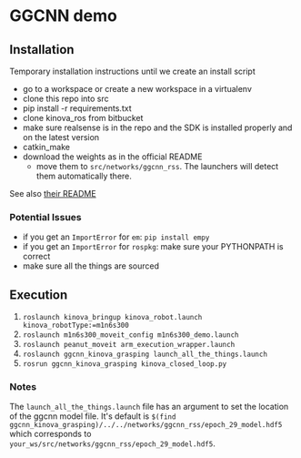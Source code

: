 # GGCNN demo

## Installation

Temporary installation instructions until we create an install script

* go to a workspace or create a new workspace in a virtualenv
* clone this repo into src
* pip install -r requirements.txt
* clone kinova_ros from bitbucket
* make sure realsense is in the repo and the SDK is installed properly and on the latest version
* catkin_make
* download the weights as in the official README
  * move them to `src/networks/ggcnn_rss`. The launchers will detect them automatically there.

See also [their README](README.md)

### Potential Issues

* if you get an `ImportError` for `em`: `pip install empy`
* if you get an `ImportError` for `rospkg`: make sure your PYTHONPATH is correct
* make sure all the things are sourced

## Execution

1. `roslaunch kinova_bringup kinova_robot.launch kinova_robotType:=m1n6s300`
2. `roslaunch m1n6s300_moveit_config m1n6s300_demo.launch`
3. `roslaunch peanut_moveit arm_execution_wrapper.launch`
4. `roslaunch ggcnn_kinova_grasping launch_all_the_things.launch`
5. `rosrun ggcnn_kinova_grasping kinova_closed_loop.py`

### Notes

The `launch_all_the_things.launch` file has an argument to set the location of the ggcnn model file.
It's default is `$(find ggcnn_kinova_grasping)/../../networks/ggcnn_rss/epoch_29_model.hdf5` which
corresponds to `your_ws/src/networks/ggcnn_rss/epoch_29_model.hdf5`.

